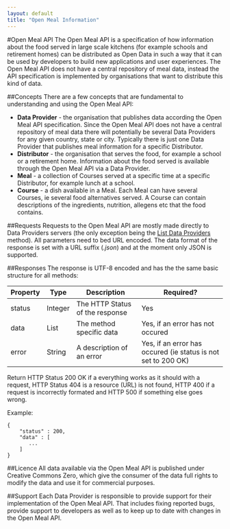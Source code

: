 ```yaml
---
layout: default
title: "Open Meal Information"
---
```

#Open Meal API
The Open Meal API is a specification of how information about the food served in large scale kitchens (for example schools and retirement homes) can be distributed as Open Data in such a way that it can be used by developers to build new applications and user experiences. The Open Meal API does not have a central repository of meal data, instead the API specification is implemented by organisations that want to distribute this kind of data. 
 
##Concepts
There are a few concepts that are fundamental to understanding and using the Open Meal API:

* **Data Provider** - the organisation that publishes data according the Open Meal API specification. Since the Open Meal API does not have a central repository of meal data there will potentially be several Data Providers for any given country, state or city. Typically there is just one Data Provider that publishes meal information for a specific Distributor.
* **Distributor** - the organisation that serves the food, for example a school or a retirement home. Information about the food served is available through the Open Meal API via a Data Provider.
* **Meal** - a collection of Courses served at a specific time at a specific Distributor, for example lunch at a school. 
* **Course** - a dish available in a Meal. Each Meal can have several Courses, ie several food alternatives served. A Course can contain descriptions of the ingredients, nutrition, allegens etc that the food contains.

##Requests
Requests to the Open Meal API are mostly made directly to Data Providers servers (the only exception being the [List Data Providers]() method). All parameters need to bed URL encoded. The data format of the response is set with a URL suffix (*.json*) and at the moment only JSON is supported.

##Responses
The response is UTF-8 encoded and has the the same basic structure for all methods:

|Property|Type|Description|Required?|
|-----------|------|--------------|-------------|
|status|Integer|The HTTP Status of the response|Yes|
|data|List|The method specific data|Yes, if an error has not occured|
|error|String|A description of an error|Yes, if an error has occured (ie status is not set to 200 OK)|

Return HTTP Status 200 OK if a everything works as it should with a request, HTTP Status 404 is a resource (URL) is not found, HTTP 400 if a request is incorrectly formated and HTTP 500 if something else goes wrong.

Example:

    {
	    "status" : 200,
	    "data" : [
	 	   ...
	    ]
    }
    
##Licence
All data available via the Open Meal API is published under Creative Commons Zero, which give the consumer of the data full rights to modify the data and use it for commercial purposes.

##Support
Each Data Provider is responsible to provide support for their implementation of the Open Meal API. That includes fixing reported bugs, provide support to developers as well as to keep up to date with changes in the Open Meal API.    
